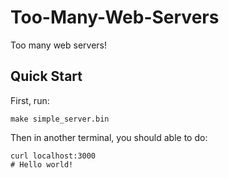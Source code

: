 # Too-Many-Web-Servers
Too many web servers!
## Quick Start
First, run:
```shell
make simple_server.bin
```
Then in another terminal, you should able to do:
```shell
curl localhost:3000
# Hello world!
```
